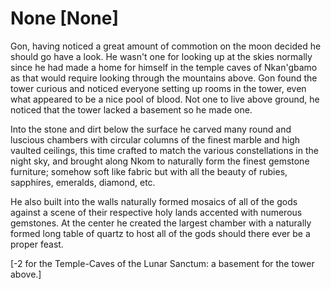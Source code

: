# None [None]
Gon, having noticed a great amount of commotion on the moon decided he should go have a look. He wasn't one for looking up at the skies normally since he had made a home for himself in the temple caves of Nkan'gbamo as that would require looking through the mountains above. Gon found the tower curious and noticed everyone setting up rooms in the tower, even what appeared to be a nice pool of blood. Not one to live above ground, he noticed that the tower lacked a basement so he made one.

Into the stone and dirt below the surface he carved many round and luscious chambers with circular columns of the finest marble and high vaulted ceilings, this time crafted to match the various constellations in the night sky, and brought along Nkom to naturally form the finest gemstone furniture; somehow soft like fabric but with all the beauty of rubies, sapphires, emeralds, diamond, etc. 

He also built into the walls naturally formed mosaics of all of the gods against a scene of their respective holy lands accented with numerous gemstones. At the center he created the largest chamber with a naturally formed long table of quartz to host all of the gods should there ever be a proper feast.

\[-2 for the Temple-Caves of the Lunar Sanctum: a basement for the tower above.\]
